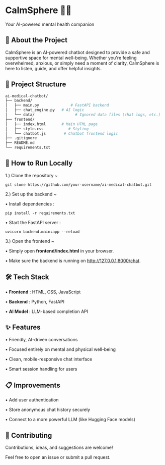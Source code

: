
# CalmSphere 🧘‍♀️

Your AI-powered mental health companion
## 🌟 About the Project
CalmSphere is an AI-powered chatbot designed to provide a safe and supportive space for mental well-being.
Whether you're feeling overwhelmed, anxious, or simply need a moment of clarity, CalmSphere is here to listen, guide, and offer helpful insights.

## 📂 Project Structure
```bash
ai-medical-chatbot/
├── backend/
│   ├── main.py              # FastAPI backend
│   ├── chat_engine.py   # AI logic
│   └── data/                  # Ignored data files (chat logs, etc.)
├── frontend/
│   ├── index.html       # Main HTML page
│   ├── style.css           # Styling
│   └── chatbot.js        # Chatbot frontend logic
├── .gitignore
├── README.md
└── requirements.txt
```

## 🚀 How to Run Locally
1.) Clone the repository ~

    git clone https://github.com/your-username/ai-medical-chatbot.git

2.) Set up the backend ~

• Install dependencies :

    pip install -r requirements.txt

• Start the FastAPI server :

    uvicorn backend.main:app --reload

3.) Open the frontend ~

• Simply open **frontend/index.html** in your browser.

• Make sure the backend is running on http://127.0.0.1:8000/chat.

## 🛠 Tech Stack
• **Frontend** : HTML, CSS, JavaScript

• **Backend** : Python, FastAPI

• **AI Model** : LLM-based completion API

##  ✨ Features

• Friendly, AI-driven conversations

• Focused entirely on mental and physical well-being

• Clean, mobile-responsive chat interface

• Smart session handling for users


## 📋 Improvements
• Add user authentication

• Store anonymous chat history securely

• Connect to a more powerful LLM (like Hugging Face models)
## 🤝 Contributing
Contributions, ideas, and suggestions are welcome!

Feel free to open an issue or submit a pull request.
